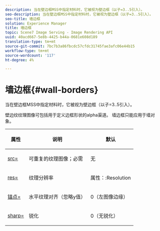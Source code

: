 ```yaml
---
description: 当在壁边框MSS中指定材料时，它被视为壁边框（以子=3..5引入）。
seo-description: 当在壁边框MSS中指定材料时，它被视为壁边框（以子=3..5引入）。
seo-title: 墙边框
solution: Experience Manager
title: 墙边框
topic: Scene7 Image Serving - Image Rendering API
uuid: 40acd667-5e8b-4425-b44a-0681e608d189
translation-type: tm+mt
source-git-commit: 7bc7b3a86fbcdc57cfdc31745fae3afc06e44b15
workflow-type: tm+mt
source-wordcount: '117'
ht-degree: 4%

---
```



# 墙边框{#wall-borders}

当在壁边框MSS中指定材料时，它被视为壁边框（以子=3..5引入）。

壁边纹纹理图像可包括用于定义边框形状的alpha渠道。 墙边框只能应用于墙对象。

<table id="table_906C5CC4CADF4024AA0E29544AF48080"> 
 <thead> 
  <tr> 
   <th colname="col1" class="entry"> <p>属性 </p> </th> 
   <th colname="col2" class="entry"> <p>说明 </p> </th> 
   <th colname="col3" class="entry"> <p>默认 </p> </th> 
  </tr> 
 </thead>
 <tbody> 
  <tr> 
   <td colname="col1"> <p> <a href="../../../../../../ir-api/http-protocol/image-rendering-api-ref/c-ir-http-protocol-ref/c-ir-http-protocol-command-reference/r-ir-src.md#reference-62c98abad22149d68d405ed6aaff8272" type="reference" format="dita" scope="local"> <span class="codeph"> src=  </span> </a> </p> </td> 
   <td colname="col2"> <p>可重复的纹理图像；必需 </p> </td> 
   <td colname="col3"> <p>无 </p> </td> 
  </tr> 
  <tr> 
   <td colname="col1"> <p> <a href="../../../../../../ir-api/http-protocol/image-rendering-api-ref/c-ir-http-protocol-ref/c-ir-http-protocol-command-reference/r-ir-res.md#reference-0ad9de8887144c83a6db97b4994f7c04" type="reference" format="dita" scope="local"> <span class="codeph"> res=  </span> </a> </p> </td> 
   <td colname="col2"> <p>纹理分辨率 </p> </td> 
   <td colname="col3"> <p> <span class="codeph"> 属性：:Resolution  </span> </p> </td> 
  </tr> 
  <tr> 
   <td colname="col1"> <p> <a href="../../../../../../ir-api/http-protocol/image-rendering-api-ref/c-ir-http-protocol-ref/c-ir-http-protocol-command-reference/r-ir-http-anchor.md#reference-d53923d785c9442997dc7f2199524c26" type="reference" format="dita" scope="local"> <span class="codeph"> 锚点=  </span> </a> </p> </td> 
   <td colname="col2"> <p>水平纹理对齐（忽略y值） </p> </td> 
   <td colname="col3"> <p>0（左图像边缘） </p> </td> 
  </tr> 
  <tr> 
   <td colname="col1"> <p> <a href="../../../../../../ir-api/http-protocol/image-rendering-api-ref/c-ir-http-protocol-ref/c-ir-http-protocol-command-reference/r-ir-http-sharp.md#reference-acdd87f6b5de4e3a85e5d3c03022a35a" type="reference" format="dita" scope="local"> <span class="codeph"> sharp=  </span> </a> </p> </td> 
   <td colname="col2"> <p>锐化 </p> </td> 
   <td colname="col3"> <p>0（无锐化） </p> </td> 
  </tr> 
 </tbody> 
</table>

